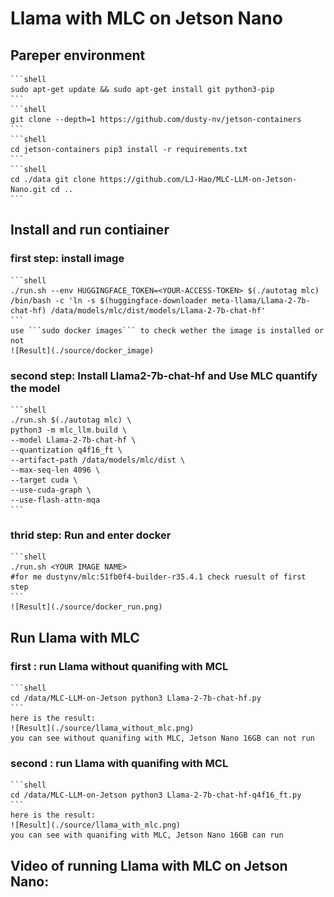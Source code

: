 # Llama with MLC on Jetson Nano

## Pareper environment
    ```shell
    sudo apt-get update && sudo apt-get install git python3-pip
    ```
    ```shell
    git clone --depth=1 https://github.com/dusty-nv/jetson-containers
    ```
    ```shell
    cd jetson-containers pip3 install -r requirements.txt
    ```
    ```shell 
    cd ./data git clone https://github.com/LJ-Hao/MLC-LLM-on-Jetson-Nano.git cd ..
    ```
## Install and run contiainer

### first step: install image
    ```shell
    ./run.sh --env HUGGINGFACE_TOKEN=<YOUR-ACCESS-TOKEN> $(./autotag mlc) /bin/bash -c 'ln -s $(huggingface-downloader meta-llama/Llama-2-7b-chat-hf) /data/models/mlc/dist/models/Llama-2-7b-chat-hf'
    ```
    use ```sudo docker images``` to check wether the image is installed or not
    ![Result](./source/docker_image)
### second step: Install Llama2-7b-chat-hf and Use MLC quantify the model
    ```shell
    ./run.sh $(./autotag mlc) \
    python3 -m mlc_llm.build \
    --model Llama-2-7b-chat-hf \
    --quantization q4f16_ft \
    --artifact-path /data/models/mlc/dist \
    --max-seq-len 4096 \
    --target cuda \
    --use-cuda-graph \
    --use-flash-attn-mqa
    ```
### thrid step: Run and enter docker
    ```shell
    ./run.sh <YOUR IMAGE NAME> 
    #for me dustynv/mlc:51fb0f4-builder-r35.4.1 check ruesult of first step
    ```
    ![Result](./source/docker_run.png)

## Run Llama with MLC
### first : run Llama without quanifing with MCL 
    ```shell
    cd /data/MLC-LLM-on-Jetson python3 Llama-2-7b-chat-hf.py 
    ```
    here is the result:
    ![Result](./source/llama_without_mlc.png)
    you can see without quanifing with MLC, Jetson Nano 16GB can not run
### second : run Llama with quanifing with MCL
    ```shell
    cd /data/MLC-LLM-on-Jetson python3 Llama-2-7b-chat-hf-q4f16_ft.py 
    ```
    here is the result:
    ![Result](./source/llama_with_mlc.png)
    you can see with quanifing with MLC, Jetson Nano 16GB can run
## Video of running Llama with MLC on Jetson Nano:
 